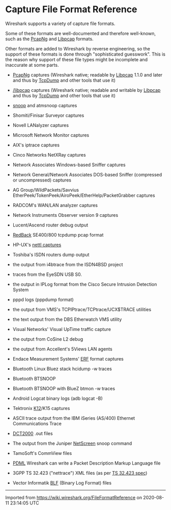 # Capture File Format Reference

Wireshark supports a variety of capture file formats.

Some of these formats are well-documented and therefore well-known, such as the [PcapNg](/Development/PcapNg) and [Libpcap](/Development/LibpcapFileFormat) formats.

Other formats are added to Wireshark by reverse engineering, so the support of these formats is done through "sophisticated guesswork". This is the reason why support of these file types might be incomplete and inaccurate at some parts.

  - [PcapNg](/Development/PcapNg) captures (Wireshark native; readable by [Libpcap](/libpcap) 1.1.0 and later and thus by [TcpDump](/TcpDump) and other tools that use it)

  - [/libpcap](/FileFormatReference/libpcap) captures (Wireshark native; readable and writable by [Libpcap](/libpcap) and thus by [TcpDump](/TcpDump) and other tools that use it)

  - [snoop](http://tools.ietf.org/rfcmarkup?rfc=1761) and atmsnoop captures

  - Shomiti/Finisar Surveyor captures

  - Novell LANalyzer captures

  - Microsoft Network Monitor captures

  - AIX's iptrace captures

  - Cinco Networks NetXRay captures

  - Network Associates Windows-based Sniffer captures

  - Network General/Network Associates DOS-based Sniffer (compressed or uncompressed) captures

  - AG Group/WildPackets/Savvius EtherPeek/TokenPeek/AiroPeek/EtherHelp/PacketGrabber captures

  - RADCOM's WAN/LAN analyzer captures

  - Network Instruments Observer version 9 captures

  - Lucent/Ascend router debug output

  - [RedBack](/RedBack) SE400/800 tcpdump pcap format

  - HP-UX's [nettl captures](http://docs.hp.com/en/B2355-60105/nettl.1M.html)

  - Toshiba's ISDN routers dump output

  - the output from i4btrace from the ISDN4BSD project

  - traces from the EyeSDN USB S0.

  - the output in IPLog format from the Cisco Secure Intrusion Detection System

  - pppd logs (pppdump format)

  - the output from VMS's TCPIPtrace/TCPtrace/UCX$TRACE utilities

  - the text output from the DBS Etherwatch VMS utility

  - Visual Networks' Visual UpTime traffic capture

  - the output from CoSine L2 debug

  - the output from Accellent's 5Views LAN agents

  - Endace Measurement Systems' [ERF](/ERF) format captures

  - Bluetooth Linux Bluez stack hcidump -w traces

  - Bluetooth BTSNOOP

  - Bluetooth BTSNOOP with BlueZ btmon -w traces

  - Android Logcat binary logs (adb logcat -B)

  - Tektronix [K12](/K12)/K15 captures

  - ASCII trace output from the IBM iSeries (AS/400) Ethernet Communications Trace

  - [DCT2000](/DCT2000) .out files

  - The output from the Juniper [NetScreen](/NetScreen) snoop command

  - TamoSoft's CommView files

  - [PDML](/PDML) Wireshark can write a Packet Description Markup Language file

  - 3GPP TS 32.423 ("nettrace") XML files (as per [TS 32.423 spec](https://portal.3gpp.org/desktopmodules/Specifications/SpecificationDetails.aspx?specificationId=2010))

  - Vector Informatik [BLF](/BLF) (Binary Log Format) files

---

Imported from https://wiki.wireshark.org/FileFormatReference on 2020-08-11 23:14:05 UTC
